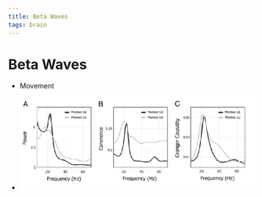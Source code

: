 ```yaml
---
title: Beta Waves
tags: brain
---
```


# Beta Waves
- Movement
- ![im](assets/Pasted%20Image%2020220502161106.png)














































































